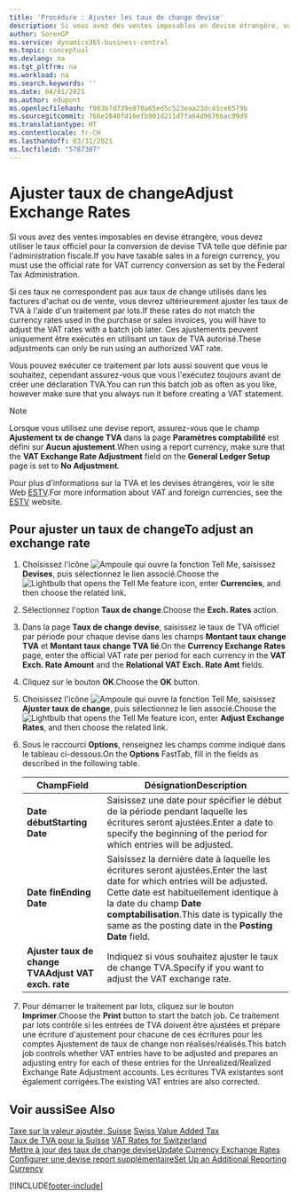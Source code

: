 ```yaml
---
title: 'Procédure : Ajuster les taux de change devise'
description: Si vous avez des ventes imposables en devise étrangère, vous devez utiliser le taux officiel pour la conversion de devise TVA telle que définie par l'administration fiscale.
author: SorenGP
ms.service: dynamics365-business-central
ms.topic: conceptual
ms.devlang: na
ms.tgt_pltfrm: na
ms.workload: na
ms.search.keywords: ''
ms.date: 04/01/2021
ms.author: edupont
ms.openlocfilehash: f903b7d739e870a65ed5c523eaa23dc45ce6579b
ms.sourcegitcommit: 766e2840fd16efb901d211d7fa64d96766ac99d9
ms.translationtype: HT
ms.contentlocale: fr-CH
ms.lasthandoff: 03/31/2021
ms.locfileid: "5787307"
---
```

# <a name="adjust-exchange-rates"></a><span data-ttu-id="05f58-103">Ajuster taux de change</span><span class="sxs-lookup"><span data-stu-id="05f58-103">Adjust Exchange Rates</span></span>
<span data-ttu-id="05f58-104">Si vous avez des ventes imposables en devise étrangère, vous devez utiliser le taux officiel pour la conversion de devise TVA telle que définie par l'administration fiscale.</span><span class="sxs-lookup"><span data-stu-id="05f58-104">If you have taxable sales in a foreign currency, you must use the official rate for VAT currency conversion as set by the Federal Tax Administration.</span></span>  

<span data-ttu-id="05f58-105">Si ces taux ne correspondent pas aux taux de change utilisés dans les factures d'achat ou de vente, vous devrez ultérieurement ajuster les taux de TVA à l'aide d'un traitement par lots.</span><span class="sxs-lookup"><span data-stu-id="05f58-105">If these rates do not match the currency rates used in the purchase or sales invoices, you will have to adjust the VAT rates with a batch job later.</span></span> <span data-ttu-id="05f58-106">Ces ajustements peuvent uniquement être exécutés en utilisant un taux de TVA autorisé.</span><span class="sxs-lookup"><span data-stu-id="05f58-106">These adjustments can only be run using an authorized VAT rate.</span></span>  

<span data-ttu-id="05f58-107">Vous pouvez exécuter ce traitement par lots aussi souvent que vous le souhaitez, cependant assurez-vous que vous l'exécutez toujours avant de créer une déclaration TVA.</span><span class="sxs-lookup"><span data-stu-id="05f58-107">You can run this batch job as often as you like, however make sure that you always run it before creating a VAT statement.</span></span>  

> [!NOTE]  
>  <span data-ttu-id="05f58-108">Lorsque vous utilisez une devise report, assurez-vous que le champ **Ajustement tx de change TVA** dans la page **Paramètres comptabilité** est défini sur **Aucun ajustement**.</span><span class="sxs-lookup"><span data-stu-id="05f58-108">When using a report currency, make sure that the **VAT Exchange Rate Adjustment** field on the **General Ledger Setup** page is set to **No Adjustment**.</span></span>  

<span data-ttu-id="05f58-109">Pour plus d'informations sur la TVA et les devises étrangères, voir le site Web [ESTV](https://go.microsoft.com/fwlink/?LinkId=285999).</span><span class="sxs-lookup"><span data-stu-id="05f58-109">For more information about VAT and foreign currencies, see the [ESTV](https://go.microsoft.com/fwlink/?LinkId=285999) website.</span></span>  

## <a name="to-adjust-an-exchange-rate"></a><span data-ttu-id="05f58-110">Pour ajuster un taux de change</span><span class="sxs-lookup"><span data-stu-id="05f58-110">To adjust an exchange rate</span></span>  

1.  <span data-ttu-id="05f58-111">Choisissez l'icône ![Ampoule qui ouvre la fonction Tell Me](../../media/ui-search/search_small.png "Dites-moi ce que vous voulez faire"), saisissez **Devises**, puis sélectionnez le lien associé.</span><span class="sxs-lookup"><span data-stu-id="05f58-111">Choose the ![Lightbulb that opens the Tell Me feature](../../media/ui-search/search_small.png "Tell me what you want to do") icon, enter **Currencies**, and then choose the related link.</span></span>  
2.  <span data-ttu-id="05f58-112">Sélectionnez l'option **Taux de change**.</span><span class="sxs-lookup"><span data-stu-id="05f58-112">Choose the **Exch. Rates** action.</span></span>  
3.  <span data-ttu-id="05f58-113">Dans la page **Taux de change devise**, saisissez le taux de TVA officiel par période pour chaque devise dans les champs **Montant taux change TVA** et **Montant taux change TVA lié**.</span><span class="sxs-lookup"><span data-stu-id="05f58-113">On the **Currency Exchange Rates** page, enter the official VAT rate per period for each currency in the **VAT Exch. Rate Amount** and the **Relational VAT Exch. Rate Amt** fields.</span></span>  
4.  <span data-ttu-id="05f58-114">Cliquez sur le bouton **OK**.</span><span class="sxs-lookup"><span data-stu-id="05f58-114">Choose the **OK** button.</span></span>  
5.  <span data-ttu-id="05f58-115">Choisissez l'icône ![Ampoule qui ouvre la fonction Tell Me](../../media/ui-search/search_small.png "Dites-moi ce que vous voulez faire"), saisissez **Ajuster taux de change**, puis sélectionnez le lien associé.</span><span class="sxs-lookup"><span data-stu-id="05f58-115">Choose the ![Lightbulb that opens the Tell Me feature](../../media/ui-search/search_small.png "Tell me what you want to do") icon, enter **Adjust Exchange Rates**, and then choose the related link.</span></span>  
6.  <span data-ttu-id="05f58-116">Sous le raccourci **Options**, renseignez les champs comme indiqué dans le tableau ci-dessous.</span><span class="sxs-lookup"><span data-stu-id="05f58-116">On the **Options** FastTab, fill in the fields as described in the following table.</span></span>   

    |<span data-ttu-id="05f58-117">Champ</span><span class="sxs-lookup"><span data-stu-id="05f58-117">Field</span></span>|<span data-ttu-id="05f58-118">Désignation</span><span class="sxs-lookup"><span data-stu-id="05f58-118">Description</span></span>|  
    |---------------------------------|---------------------------------------|  
    |<span data-ttu-id="05f58-119">**Date début**</span><span class="sxs-lookup"><span data-stu-id="05f58-119">**Starting Date**</span></span>|<span data-ttu-id="05f58-120">Saisissez une date pour spécifier le début de la période pendant laquelle les écritures seront ajustées.</span><span class="sxs-lookup"><span data-stu-id="05f58-120">Enter a date to specify the beginning of the period for which entries will be adjusted.</span></span>|  
    |<span data-ttu-id="05f58-121">**Date fin**</span><span class="sxs-lookup"><span data-stu-id="05f58-121">**Ending Date**</span></span>|<span data-ttu-id="05f58-122">Saisissez la dernière date à laquelle les écritures seront ajustées.</span><span class="sxs-lookup"><span data-stu-id="05f58-122">Enter the last date for which entries will be adjusted.</span></span> <span data-ttu-id="05f58-123">Cette date est habituellement identique à la date du champ **Date comptabilisation**.</span><span class="sxs-lookup"><span data-stu-id="05f58-123">This date is typically the same as the posting date in the **Posting Date** field.</span></span>|  
    |<span data-ttu-id="05f58-124">**Ajuster taux de change TVA**</span><span class="sxs-lookup"><span data-stu-id="05f58-124">**Adjust VAT exch. rate**</span></span>|<span data-ttu-id="05f58-125">Indiquez si vous souhaitez ajuster le taux de change TVA.</span><span class="sxs-lookup"><span data-stu-id="05f58-125">Specify if you want to adjust the VAT exchange rate.</span></span>|  

7.  <span data-ttu-id="05f58-126">Pour démarrer le traitement par lots, cliquez sur le bouton **Imprimer**.</span><span class="sxs-lookup"><span data-stu-id="05f58-126">Choose the **Print** button to start the batch job.</span></span> <span data-ttu-id="05f58-127">Ce traitement par lots contrôle si les entrées de TVA doivent être ajustées et prépare une écriture d'ajustement pour chacune de ces écritures pour les comptes Ajustement de taux de change non réalisés/réalisés.</span><span class="sxs-lookup"><span data-stu-id="05f58-127">This batch job controls whether VAT entries have to be adjusted and prepares an adjusting entry for each of these entries for the Unrealized/Realized Exchange Rate Adjustment accounts.</span></span> <span data-ttu-id="05f58-128">Les écritures TVA existantes sont également corrigées.</span><span class="sxs-lookup"><span data-stu-id="05f58-128">The existing VAT entries are also corrected.</span></span>  

## <a name="see-also"></a><span data-ttu-id="05f58-129">Voir aussi</span><span class="sxs-lookup"><span data-stu-id="05f58-129">See Also</span></span>  
 <span data-ttu-id="05f58-130">[Taxe sur la valeur ajoutée, Suisse](swiss-value-added-tax.md) </span><span class="sxs-lookup"><span data-stu-id="05f58-130">[Swiss Value Added Tax](swiss-value-added-tax.md) </span></span>  
 <span data-ttu-id="05f58-131">[Taux de TVA pour la Suisse](vat-rates-for-switzerland.md) </span><span class="sxs-lookup"><span data-stu-id="05f58-131">[VAT Rates for Switzerland](vat-rates-for-switzerland.md) </span></span>  
[<span data-ttu-id="05f58-132">Mettre à jour des taux de change devise</span><span class="sxs-lookup"><span data-stu-id="05f58-132">Update Currency Exchange Rates</span></span>](../../finance-how-update-currencies.md)  
[<span data-ttu-id="05f58-133">Configurer une devise report supplémentaire</span><span class="sxs-lookup"><span data-stu-id="05f58-133">Set Up an Additional Reporting Currency</span></span>](../../finance-how-setup-additional-currencies.md)


[!INCLUDE[footer-include](../../includes/footer-banner.md)]